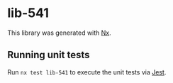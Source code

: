 # lib-541

This library was generated with [Nx](https://nx.dev).

## Running unit tests

Run `nx test lib-541` to execute the unit tests via [Jest](https://jestjs.io).
